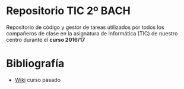 # Repositorio TIC 2º BACH

Repositorio de código y gestor de tareas utilizados por todos los compañeros de clase en la asignatura de Informática (TIC) de nuestro centro durante el **curso 2016/17**

# Bibliografía

+ [Wiki](https://github.com/profeIAP/panelDeControl/wiki) curso pasado
